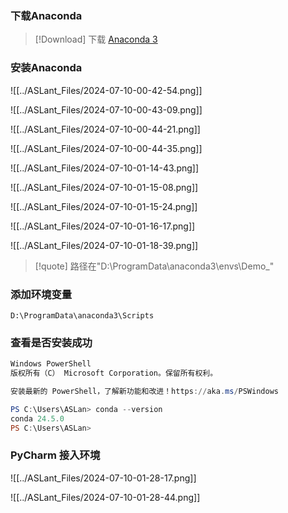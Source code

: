 ### 下载Anaconda
> [!Download] 下载 
> [Anaconda 3](https://mirrors.tuna.tsinghua.edu.cn/anaconda/archive/Anaconda3-2024.06-1-Windows-x86_64.exe)
### 安装Anaconda
![[../ASLant_Files/2024-07-10-00-42-54.png]]

![[../ASLant_Files/2024-07-10-00-43-09.png]]

![[../ASLant_Files/2024-07-10-00-44-21.png]]

![[../ASLant_Files/2024-07-10-00-44-35.png]]

![[../ASLant_Files/2024-07-10-01-14-43.png]]

![[../ASLant_Files/2024-07-10-01-15-08.png]]

![[../ASLant_Files/2024-07-10-01-15-24.png]]

![[../ASLant_Files/2024-07-10-01-16-17.png]]

![[../ASLant_Files/2024-07-10-01-18-39.png]]

> [!quote] 路径在"D:\ProgramData\anaconda3\envs\Demo_"
### **添加环境变量**
```shell
D:\ProgramData\anaconda3\Scripts
```
### 查看是否安装成功
```powershell
Windows PowerShell
版权所有（C） Microsoft Corporation。保留所有权利。

安装最新的 PowerShell，了解新功能和改进！https://aka.ms/PSWindows

PS C:\Users\ASLan> conda --version
conda 24.5.0
PS C:\Users\ASLan>
```
### PyCharm 接入环境
![[../ASLant_Files/2024-07-10-01-28-17.png]]

![[../ASLant_Files/2024-07-10-01-28-44.png]]
